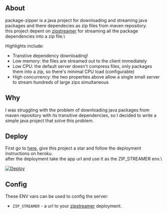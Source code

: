 ## About

package-zipper is a java project for downloading and streaming java packages and there dependecies as zip files from maven repository.\
this project depent on [zipstreamer](https://github.com/scosman/zipstreamer) for streaming all the package dependencies into a zip file.\

Highlights include:

 - Transtive dependency downloading!
 - Low memory: the files are streamed out to the client immediately
 - Low CPU: the default server doesn't compress files, only packages them into a zip, so there's minimal CPU load (configurable)
 - High concurrency: the two properties above allow a single small server to stream hundreds of large zips simultaneous

 ## Why

I was struggling with the problem of downloading java packages from maven repository with its transitive dependencies, so I decided to write a simple java project that solve this problem.

## Deploy

First go to [here](https://github.com/scosman/zipstreamer), give this project a star and follow the deployment instructions on heroku.\
after the deployment take the app url and use it as the ZIP_STREAMER env.\

[![Deploy](https://www.herokucdn.com/deploy/button.svg)](https://heroku.com/deploy)


## Config

These ENV vars can be used to config the server:
 - `ZIP_STREAMER` - a url to your [zipstreamer](https://github.com/scosman/zipstreamer) deployment.
